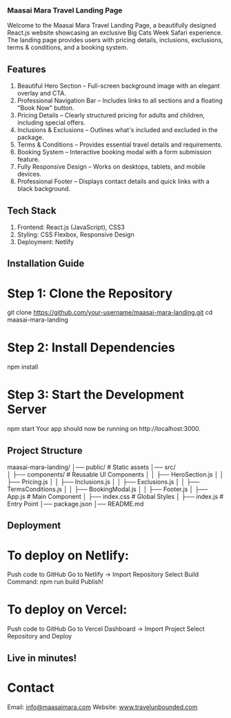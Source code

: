 ### Maasai Mara Travel Landing Page
Welcome to the Maasai Mara Travel Landing Page, a beautifully designed React.js website showcasing an exclusive Big Cats Week Safari experience. The landing page provides users with pricing details, inclusions, exclusions, terms & conditions, and a booking system.

## Features
1. Beautiful Hero Section – Full-screen background image with an elegant overlay and CTA.
2. Professional Navigation Bar – Includes links to all sections and a floating "Book Now" button.
3. Pricing Details – Clearly structured pricing for adults and children, including special offers.
4. Inclusions & Exclusions – Outlines what's included and excluded in the package.
5. Terms & Conditions – Provides essential travel details and requirements.
6. Booking System – Interactive booking modal with a form submission feature.
7. Fully Responsive Design – Works on desktops, tablets, and mobile devices.
8. Professional Footer – Displays contact details and quick links with a black background.

## Tech Stack
1. Frontend: React.js (JavaScript), CSS3
2. Styling: CSS Flexbox, Responsive Design
3. Deployment: Netlify

## Installation Guide
# Step 1: Clone the Repository
git clone https://github.com/your-username/maasai-mara-landing.git
cd maasai-mara-landing

# Step 2: Install Dependencies
npm install

# Step 3: Start the Development Server
npm start
Your app should now be running on http://localhost:3000.

## Project Structure
maasai-mara-landing/
│── public/             # Static assets
│── src/                
│   ├── components/     # Reusable UI Components
│   │   ├── HeroSection.js
│   │   ├── Pricing.js
│   │   ├── Inclusions.js
│   │   ├── Exclusions.js
│   │   ├── TermsConditions.js
│   │   ├── BookingModal.js
│   │   ├── Footer.js
│   ├── App.js          # Main Component
│   ├── index.css       # Global Styles
│   ├── index.js        # Entry Point
│── package.json
│── README.md

## Deployment
# To deploy on Netlify:
Push code to GitHub
Go to Netlify → Import Repository
Select Build Command: npm run build
Publish! 
# To deploy on Vercel:
Push code to GitHub
Go to Vercel Dashboard → Import Project
Select Repository and Deploy

## Live in minutes! 
# Contact
 Email: info@maasaimara.com
 Website: www.travelunbounded.com